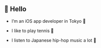 
## :wave: Hello
- I’m an iOS app developer in Tokyo 🗼

- I like to play tennis :tennis:

- I listen to Japanese hip-hop music a lot 🎵
